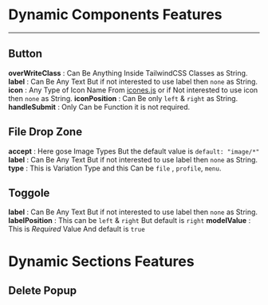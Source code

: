# Dynamic Components Features
------------
## Button
**overWriteClass** : Can Be Anything Inside TailwindCSS Classes as String.
**label** : Can Be Any Text But  if not interested to use label then `none`  as String.
**icon** : Any Type of Icon Name From [icones.js](https://icones.js.org/ "icones.js")  or if Not interested to use icon then `none` as String.
**iconPosition** : Can Be only `left` & `right` as String.
**handleSubmit** : Only Can be Function it is not required.

## File Drop Zone
**accept** : Here gose Image Types But the default value is `default: "image/*"`
**label** : Can Be Any Text But  if not interested to use label then `none`  as String.
**type** : This is Variation Type and this Can be `file` , `profile`, `menu`.

## Toggole
**label** : Can Be Any Text But  if not interested to use label then `none`  as String.
**labelPosition** : This can be `left`  & `right` But default is `right`
**modelValue** :  This is *Required* Value And default is `true`


# Dynamic Sections Features

## Delete Popup 